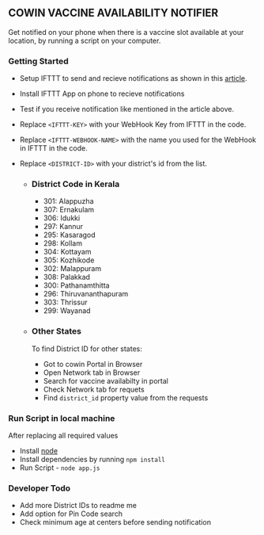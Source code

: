 ##  COWIN VACCINE AVAILABILITY NOTIFIER
Get notified on your phone when there is a vaccine slot available at your location, by running a script on your computer.

### Getting Started

- Setup IFTTT to send and recieve notifications as shown in this [article](https://betterprogramming.pub/how-to-send-push-notifications-to-your-phone-from-any-script-6b70e34748f6).

- Install IFTTT App on phone to recieve notifications

- Test if you receive notification like mentioned in the article above.

- Replace `<IFTTT-KEY>` with your WebHook Key from IFTTT in the code.

- Replace `<IFTTT-WEBHOOK-NAME>` with the name you used for the WebHook in IFTTT in the code.

- Replace `<DISTRICT-ID>` with your district's id from the list.

  - ### District Code in Kerala

    - 301: Alappuzha
    - 307: Ernakulam
    - 306: Idukki
    - 297: Kannur
    - 295: Kasaragod
    - 298: Kollam
    - 304: Kottayam
    - 305: Kozhikode
    - 302: Malappuram
    - 308: Palakkad
    - 300: Pathanamthitta
    - 296: Thiruvananthapuram
    - 303: Thrissur
    - 299: Wayanad

  - ### Other States
    To find District ID for other states: 
    - Got to cowin Portal in Browser
    - Open Network tab in Browser
    - Search for vaccine availabilty in portal
    - Check Network tab for requets
    - Find `district_id` property value from the requests


### Run Script in local machine

After replacing all required values 

- Install [node](https://nodejs.org/en/download/)
- Install dependencies by running `npm install`
- Run Script - `node app.js`

### Developer Todo
- Add more District IDs to readme me
- Add option for Pin Code search
- Check minimum age at centers before sending notification


